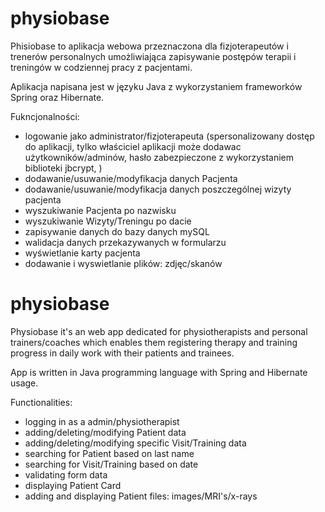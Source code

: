 # physiobase

Phisiobase to aplikacja webowa przeznaczona dla fizjoterapeutów i trenerów personalnych 
umożliwiająca zapisywanie postępów terapii i treningów w codziennej pracy z pacjentami.

Aplikacja napisana jest w języku Java z wykorzystaniem frameworków Spring oraz Hibernate.

Fukncjonalności:
- logowanie jako administrator/fizjoterapeuta 
(spersonalizowany dostęp do aplikacji, tylko właściciel aplikacji może dodawac użytkowników/adminów, hasło zabezpieczone z wykorzystaniem biblioteki jbcrypt, )
- dodawanie/usuwanie/modyfikacja danych Pacjenta
- dodawanie/usuwanie/modyfikacja danych poszczególnej wizyty pacjenta
- wyszukiwanie Pacjenta po nazwisku
- wyszukiwanie Wizyty/Treningu po dacie
- zapisywanie danych do bazy danych mySQL
- walidacja danych przekazywanych w formularzu
- wyświetlanie karty pacjenta
- dodawanie i wyswietlanie plików: zdjęc/skanów 

# physiobase
Physiobase it's an web app dedicated for physiotherapists and personal trainers/coaches which enables them registering therapy and training progress in daily work with their patients and trainees.

App is written in Java programming language with Spring and Hibernate usage.

Functionalities:
- logging in as a admin/physiotherapist
- adding/deleting/modifying Patient data
- adding/deleting/modifying specific Visit/Training data
- searching for Patient based on last name
- searching for Visit/Training based on date
- validating form data
- displaying Patient Card
- adding and displaying Patient files: images/MRI's/x-rays
